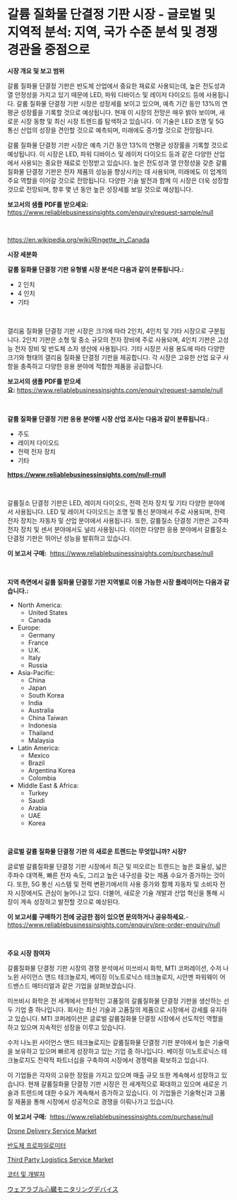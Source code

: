 <p><h1>갈륨 질화물 단결정 기판 시장 - 글로벌 및 지역적 분석: 지역, 국가 수준 분석 및 경쟁 경관을 중점으로</h1></p><p><strong>시장 개요 및 보고 범위</strong></p>
<p><p>갈륨 질화물 단결정 기판은 반도체 산업에서 중요한 재료로 사용되는데, 높은 전도성과 열 안정성을 가지고 있기 때문에 LED, 파워 디바이스 및 레이저 다이오드 등에 사용됩니다. 갈륨 질화물 단결정 기판 시장은 성장세를 보이고 있으며, 예측 기간 동안 13%의 연평균 성장률을 기록할 것으로 예상됩니다. 현재 이 시장의 전망은 매우 밝아 보이며, 새로운 시장 동향 및 최신 시장 트렌드를 탐색하고 있습니다. 이 기술은 LED 조명 및 5G 통신 산업의 성장을 견인할 것으로 예측되며, 미래에도 증가할 것으로 전망됩니다.</p><p>갈륨 질화물 단결정 기판 시장은 예측 기간 동안 13%의 연평균 성장률을 기록할 것으로 예상됩니다. 이 시장은 LED, 파워 디바이스 및 레이저 다이오드 등과 같은 다양한 산업에서 사용되는 중요한 재료로 인정받고 있습니다. 높은 전도성과 열 안정성을 갖춘 갈륨 질화물 단결정 기판은 전자 제품의 성능을 향상시키는 데 사용되며, 미래에도 이 업계의 주요 역할을 이어갈 것으로 전망됩니다. 다양한 기술 발전과 함께 이 시장은 더욱 성장할 것으로 전망되며, 향후 몇 년 동안 높은 성장세를 보일 것으로 예상됩니다.</p></p>
<p><strong>보고서의 샘플 PDF를 받으세요:</strong> <a href="https://www.reliablebusinessinsights.com/enquiry/request-sample/null">https://www.reliablebusinessinsights.com/enquiry/request-sample/null</a></p>
<p>&nbsp;</p>
<p><a href="https://en.wikipedia.org/wiki/Ringette_in_Canada">https://en.wikipedia.org/wiki/Ringette_in_Canada</a></p>
<p><strong>시장 세분화</strong></p>
<p><strong>갈륨 질화물 단결정 기판 유형별 시장 분석은 다음과 같이 분류됩니다.:</strong></p>
<p><ul><li>2 인치</li><li>4 인치</li><li>기타</li></ul></p>
<p>&nbsp;</p>
<p><p>갤리움 질화물 단결정 기판 시장은 크기에 따라 2인치, 4인치 및 기타 시장으로 구분됩니다. 2인치 기판은 소형 및 중소 규모의 전자 장비에 주로 사용되며, 4인치 기판은 고성능 전자 장비 및 반도체 소자 생산에 사용됩니다. 기타 시장은 사용 용도에 따라 다양한 크기와 형태의 갤리움 질화물 단결정 기판을 제공합니다. 각 시장은 고유한 산업 요구 사항을 충족하고 다양한 응용 분야에 적합한 제품을 공급합니다.</p></p>
<p><strong>보고서의 샘플 PDF를 받으세요:</strong>&nbsp;<a href="https://www.reliablebusinessinsights.com/enquiry/request-sample/null">https://www.reliablebusinessinsights.com/enquiry/request-sample/null</a></p>
<p>&nbsp;</p>
<p><strong> 갈륨 질화물 단결정 기판 응용 분야별 시장 산업 조사는 다음과 같이 분류됩니다.:</strong></p>
<p><ul><li>주도</li><li>레이저 다이오드</li><li>전력 전자 장치</li><li>기타</li></ul></p>
<p><strong><a href="https://www.reliablebusinessinsights.com/null-rnull">https://www.reliablebusinessinsights.com/null-rnull</a></strong></p>
<p>&nbsp;</p>
<p><p>갈륨질소 단결정 기판은 LED, 레이저 다이오드, 전력 전자 장치 및 기타 다양한 분야에서 사용됩니다. LED 및 레이저 다이오드는 조명 및 통신 분야에서 주로 사용되며, 전력 전자 장치는 자동차 및 산업 분야에서 사용됩니다. 또한, 갈륨질소 단결정 기판은 고주파 전자 장치 및 센서 분야에서도 널리 사용됩니다. 이러한 다양한 응용 분야에서 갈륨질소 단결정 기판은 뛰어난 성능을 발휘하고 있습니다.</p></p>
<p><strong>이 보고서 구매:</strong>&nbsp; <a href="https://www.reliablebusinessinsights.com/purchase/null">https://www.reliablebusinessinsights.com/purchase/null</a></p>
<p>&nbsp;</p>
<p><strong>지역 측면에서 갈륨 질화물 단결정 기판 지역별로 이용 가능한 시장 플레이어는 다음과 같습니다.:</strong></p>
<p><ul>
    <li>
        North America:
        <ul>
            <li>United States</li>
            <li>Canada</li>
        </ul>
    </li>
    <li>
        Europe:
        <ul>
            <li>Germany</li>
            <li>France</li>
            <li>U.K.</li>
            <li>Italy</li>
            <li>Russia</li>
        </ul>
    </li>
    <li>
        Asia-Pacific:
        <ul>
            <li>China</li>
            <li>Japan</li>
            <li>South Korea</li>
            <li>India</li>
            <li>Australia</li>
            <li>China Taiwan</li>
            <li>Indonesia</li>
            <li>Thailand</li>
            <li>Malaysia</li>
        </ul>
    </li>
    <li>
        Latin America:
        <ul>
            <li>Mexico</li>
            <li>Brazil</li>
            <li>Argentina Korea</li>
            <li>Colombia</li>
        </ul>
    </li>
    <li>
        Middle East & Africa:
        <ul>
            <li>Turkey</li>
            <li>Saudi</li>
            <li>Arabia</li>
            <li>UAE</li>
            <li>Korea</li>
        </ul>
    </li>
    </ul></p>
<p>&nbsp;</p>
<p><strong>글로벌 갈륨 질화물 단결정 기판 의 새로운 트렌드는 무엇입니까? 시장?</strong></p>
<p><p>글로벌 갈륨질화물 단결정 기판 시장에서 최근 및 떠오르는 트렌드는 높은 효율성, 넓은 주파수 대역폭, 빠른 전자 속도, 그리고 높은 내구성을 갖는 제품 수요가 증가하는 것이다. 또한, 5G 통신 시스템 및 전력 변환기에서의 사용 증가와 함께 자동차 및 소비자 전자 시장에서도 관심이 늘어나고 있다. 더불어, 새로운 기술 개발과 산업 혁신을 통해 시장이 계속 성장하고 발전할 것으로 예상된다.</p></p>
<p><strong>이 보고서를 구매하기 전에 궁금한 점이 있으면 문의하거나 공유하세요.</strong>- <a href="https://www.reliablebusinessinsights.com/enquiry/pre-order-enquiry/null">https://www.reliablebusinessinsights.com/enquiry/pre-order-enquiry/null</a></p>
<p>&nbsp;</p>
<p><strong>주요 시장 참여자</strong></p>
<p><p>갈륨질화물 단결정 기판 시장의 경쟁 분석에서 미쓰비시 화학, MTI 코퍼레이션, 수저 나노윈 사이언스 앤드 테크놀로지, 베이징 이노트로닉스 테크놀로지, 시안멘 파워웨이 어드밴스드 매터리얼과 같은 기업을 살펴보겠습니다. </p><p>미쓰비시 화학은 전 세계에서 안정적인 고품질의 갈륨질화물 단결정 기판을 생산하는 선두 기업 중 하나입니다. 회사는 최신 기술과 고품질의 제품으로 시장에서 강세를 유지하고 있습니다. MTI 코퍼레이션은 글로벌 갈륨질화물 단결정 시장에서 선도적인 역할을 하고 있으며 지속적인 성장을 이루고 있습니다. </p><p>수저 나노윈 사이언스 앤드 테크놀로지는 갈륨질화물 단결정 기판 분야에서 높은 기술력을 보유하고 있으며 빠르게 성장하고 있는 기업 중 하나입니다. 베이징 이노트로닉스 테크놀로지도 전략적 파트너십을 구축하여 시장에서 경쟁력을 확보하고 있습니다. </p><p>이 기업들은 각자의 고유한 장점을 가지고 있으며 매출 규모 또한 계속해서 성장하고 있습니다. 현재 갈륨질화물 단결정 기판 시장은 전 세계적으로 확대하고 있으며 새로운 기술과 트렌드에 대한 수요가 계속해서 증가하고 있습니다. 이 기업들은 기술혁신과 고품질 제품을 통해 시장에서 성공적으로 경쟁을 이뤄나가고 있습니다.</p></p>
<p><strong>이 보고서 구매:</strong>&nbsp;&nbsp;<a href="https://www.reliablebusinessinsights.com/purchase/null">https://www.reliablebusinessinsights.com/purchase/null</a></p>
<p><p><a href="https://github.com/wrwgzwbr35/Market-Research-Report-List-1/blob/main/drone-delivery-service-market.md">Drone Delivery Service Market</a></p><p><a href="https://github.com/shampaakter36/Market-Research-Report-List-1/blob/main/6472874122742.md">반도체 프로파일로미터</a></p><p><a href="https://github.com/sifatuddin25/Market-Research-Report-List-1/blob/main/third-party-logistics-service-market.md">Third Party Logistics Service Market</a></p><p><a href="https://github.com/Nicolasrown5/Market-Research-Report-List-1/blob/main/8739814122741.md">코터 및 개발자</a></p><p><a href="https://github.com/schmahlson/Market-Research-Report-List-2/blob/main/3185171108486.md">ウェアラブル心臓モニタリングデバイス</a></p></p>
